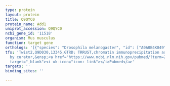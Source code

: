 ```yaml
---
type: protein
layout: protein
title: Q9QYC0
protein_name: Add1
uniprot_accession: Q9QYC0
ncbi_gene_id: '11518'
organism: Mus musculus
function: target gene
orthologs: '[{"species": "Drosophila melanogaster", "id": ["A0A0B4K849"]}, {"species": "Caenorhabditis elegans", "id": ["Q9U9K0"]}, {"species": "Homo sapiens", "id": ["<a href=\"/protein/p35611\">P35611</a>"]}, {"species": "Rattus norvegicus", "id": ["A0A0G2JSM7"]}]'
tfs: 'Twist2,Q9D030,13345,GTRD; TRRUST,chromatin immunoprecipitation assay; inferred
  by curator,&ensp;<a href="https://www.ncbi.nlm.nih.gov/pubmed/?term=29087512%5Buid%5D+OR+27924024%5Buid%5D+OR+14654692%5Buid%5D"
  target="_blank"><i uk-icon="icon: link"></i>Pubmed</a>'
targets: ''
binding_sites: ''

---
```

